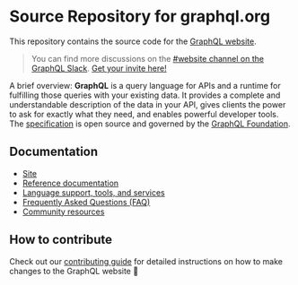# Source Repository for graphql.org

This repository contains the source code for the [GraphQL website](https://graphql.org).

> You can find more discussions on the [#website channel on the GraphQL Slack](https://graphql.slack.com/messages/website/). [Get your invite here!](https://graphql-slack.herokuapp.com/) 


A brief overview: **GraphQL** is a query language for APIs and a runtime for fulfilling those queries with your existing data. It provides a complete and understandable description of the data in your API, gives clients the power to ask for exactly what they need, and enables powerful developer tools. The [specification](https://spec.graphql.org/) is open source and governed by the [GraphQL Foundation](https://foundation.graphql.org/). 

## Documentation
- [Site](https://graphql.org/)
- [Reference documentation](https://graphql.org/learn/)
- [Language support, tools, and services](https://graphql.org/code/)
- [Frequently Asked Questions (FAQ)](https://graphql.org/faq/)
- [Community resources](https://graphql.org/community/)

## How to contribute
Check out our [contributing guide](./CONTRIBUTING.md) for detailed instructions on how to make changes to the GraphQL website 🎉
